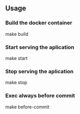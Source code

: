 ## Usage
### Build the docker container
  make build
### Start serving the aplication 
  make start
### Stop serving the aplication
  make stop
### Exec always before commit
  make before-commit